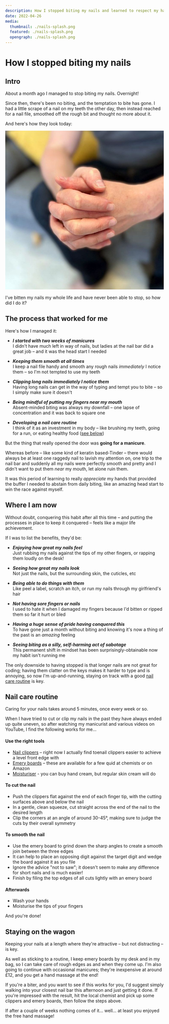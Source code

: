 ```yaml
---
description: How I stopped biting my nails and learned to respect my hands
date: 2022-04-26
media:
  thumbnail: ./nails-splash.png
  featured: ./nails-splash.png
  opengraph: ./nails-splash.png
---
```


# How I stopped biting my nails

## Intro

About a month ago I managed to stop biting my nails. Overnight!

Since then, there's been no biting, and the temptation to bite has gone. I had a little scrape of a nail on my teeth the other day, then instead reached for a nail file, smoothed off the rough bit and thought no more about it.

And here's how they look today:

![nails](./nails-photo.jpg)

I've bitten my nails my whole life and have never been able to stop, so how did I do it?

## The process that worked for me

Here's how I managed it:

- ***I started with two weeks of manicures***<br>
  I didn't have much left in way of nails, but ladies at the nail bar did a great job – and it was the head start I needed 

- ***Keeping them smooth at all times***<br>
  I keep a nail file handy and smooth any rough nails _immediately_ I notice them – so I'm not tempted to use my teeth

- ***Clipping long nails immediately I notice them***<br>
  Having long nails can get in the way of typing and tempt you to bite – so I simply make sure it doesn't 

- ***Being mindful of putting my fingers near my mouth***<br>
  Absent-minded biting was always my downfall – one lapse of concentration and it was back to square one

- ***Developing a nail care routine***<br>
  I think of it as an investment in my body – like brushing my teeth, going for a run, or eating healthy food ([see below](#nail-care-routine))


But the thing that really opened the door was **going for a manicure**.

Whereas before – like some kind of keratin based-Tinder – there would always be at least one raggedy nail to lavish my attention on, one trip to the nail bar and suddenly all my nails were perfectly smooth and pretty and I didn't want to put them _near_ my mouth, let alone ruin them.

It was this period of learning to really _appreciate_ my hands that provided the buffer I needed to abstain from daily biting, like an amazing head start to win the race against myself.

## Where I am now

Without doubt, conquering this habit after all this time – and putting the processes in place to keep it conquered – feels like a major life achievement.

<Quote text="The long-term pleasure of having good nails is infinitely greater than the momentary satisfaction of biting them" hero size="1.6" />


If I was to list the benefits, they'd be:

- ***Enjoying how great my nails feel***<br>
  Just rubbing my nails against the tips of my other fingers, or rapping them loudly on the desk!

- ***Seeing how great my nails look***<br>
  Not just the nails, but the surrounding skin, the cuticles, etc

- ***Being able to do things with them***<br>
  Like peel a label, scratch an itch, or run my nails through my girlfriend's hair

- ***Not having sore fingers or nails***<br>
  I used to hate it when I damaged my fingers because I'd bitten or ripped them so far it hurt or bled

- ***Having a huge sense of pride having conquered this***<br>
  To have gone just a month without biting and knowing it's now a thing of the past is an _amazing_ feeling

- ***Seeing biting as a silly, self-harming act of sabotage***<br>
  This permanent shift in mindset has been surprisingly-obtainable now my habit isn't running me

The only downside to having stopped is that longer nails are not great for coding; having them clatter on the keys makes it harder to type and is annoying, so now I'm up-and-running, staying on track with a good [nail care routine](#nail-care-routine) is key.

## Nail care routine

Caring for your nails takes around 5 minutes, once every week or so.

When I have tried to cut or clip my nails in the past they have always ended up quite uneven, so after watching my manicurist and various videos on YouTube, I find the following works for me...

#### Use the right tools

- [Nail clippers](https://www.boots.com/boots-toenail-clippers-10278875) – right now I actually find toenail clippers easier to achieve a level front edge with
- [Emery boards](https://www.boots.com/sitesearch?searchTerm=emery%20board) – these are available for a few quid at chemists or on Amazon
- [Moisturiser](https://www.boots.com/boots-expert-hand-and-nail-cream-50ml-10174011) - you can buy hand cream, but regular skin cream will do


#### To cut the nail

- Push the clippers flat against the end of each finger tip, with the cutting surfaces above and below the nail 
- In a gentle, clean squeeze, cut straight across the end of the nail to the desired length
- Clip the corners at an angle of around 30-45°, making sure to judge the cuts by their overall symmetry

#### To smooth the nail

- Use the emery board to grind down the sharp angles to create a smooth join between the three edges
- It can help to place an opposing digit against the target digit and wedge the board against it as you file
- Ignore the advice "not to saw"; it doesn't seem to make any difference for short nails and is much easier!
- Finish by filing the top edges of all cuts lightly with an emery board

#### Afterwards

- Wash your hands
- Moisturise the tips of your fingers

And you're done!

## Staying on the wagon

Keeping your nails at a length where they're attractive – but not distracting – is key. 

As well as sticking to a routine, I keep emery boards by my desk and in my bag, so I can take care of rough edges as and when they come up.  I'm also going to continue with occasional manicures; they're inexpensive at around £12, and you get a hand massage at the end!

If you're a biter, and you want to see if this works for you, I'd suggest simply walking into your closest nail bar this afternoon and just getting it done. If you're impressed with the result, hit the local chemist and pick up some clippers and emery boards, then follow the steps above.

If after a couple of weeks nothing comes of it... well... at least you enjoyed the free hand massage!
